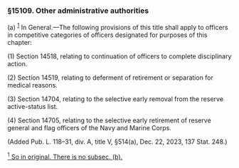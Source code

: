 ### §15109. Other administrative authorities ###

(a) <sup><a href="#15109_1_target" name="15109_1">1</a></sup> In General.—The following provisions of this title shall apply to officers in competitive categories of officers designated for purposes of this chapter:

(1) Section 14518, relating to continuation of officers to complete disciplinary action.

(2) Section 14519, relating to deferment of retirement or separation for medical reasons.

(3) Section 14704, relating to the selective early removal from the reserve active-status list.

(4) Section 14705, relating to the selective early retirement of reserve general and flag officers of the Navy and Marine Corps.

(Added Pub. L. 118–31, div. A, title V, §514(a), Dec. 22, 2023, 137 Stat. 248.)

[<sup>1</sup> So in original. There is no subsec. (b).](#15109_1)